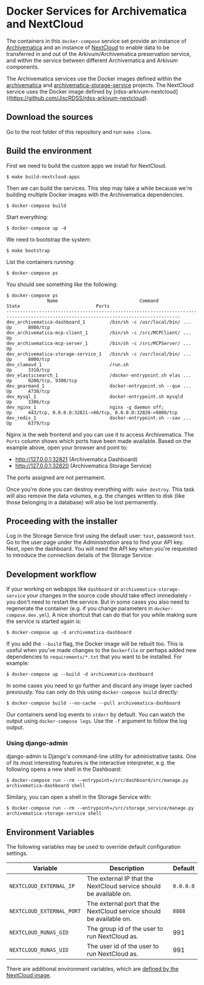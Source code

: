 Docker Services for Archivematica and NextCloud
================================================

The containers in this `docker-compose` service set provide an instance of [Archivematica](https://www.archivematica.org) and an instance of [NextCloud](https://nextcloud.com/) to enable data to be transferred in and out of the Arkivum/Archivematica preservation service, and within the service between different Archivematica and Arkivum components.

The Archivematica services use the Docker images defined within the [archivematica](https://github.com/JiscRDSS/archivematica) and [archivematica-storage-service](https://github.com/JiscRDSS/archivematica-storage-service) projects. The NextCloud service uses the Docker image defined by [rdss-arkivum-nextcloud]((https://github.com/JiscRDSS/rdss-arkivum-nextcloud).

Download the sources
---------------------

Go to the root folder of this repository and run `make clone`.

Build the environment
----------------------

First we need to build the custom apps we install for NextCloud.

    $ make build-nextcloud-apps

Then we can build the services. This step may take a while because we're building multiple Docker images with the Archivematica dependencies.

    $ docker-compose build

Start everything:

    $ docker-compose up -d

We need to bootstrap the system:

    $ make bootstrap

List the containers running:

    $ docker-compose ps

You should see something like the following:

```
$ docker-compose ps
               Name                              Command               State                            Ports
--------------------------------------------------------------------------------------------------------------------------------------
dev_archivematica-dashboard_1         /bin/sh -c /usr/local/bin/ ...   Up      8000/tcp
dev_archivematica-mcp-client_1        /bin/sh -c /src/MCPClient/ ...   Up
dev_archivematica-mcp-server_1        /bin/sh -c /src/MCPServer/ ...   Up
dev_archivematica-storage-service_1   /bin/sh -c /usr/local/bin/ ...   Up      8000/tcp
dev_clamavd_1                         /run.sh                          Up      3310/tcp
dev_elasticsearch_1                   /docker-entrypoint.sh elas ...   Up      9200/tcp, 9300/tcp
dev_gearmand_1                        docker-entrypoint.sh --que ...   Up      4730/tcp
dev_mysql_1                           docker-entrypoint.sh mysqld      Up      3306/tcp
dev_nginx_1                           nginx -g daemon off;             Up      443/tcp, 0.0.0.0:32821->80/tcp, 0.0.0.0:32820->8000/tcp
dev_redis_1                           docker-entrypoint.sh --sav ...   Up      6379/tcp
```

Nginx is the web frontend and you can use it to access Archivematica. The `Ports` column shows which ports have been made available. Based on the example above, open your browser and point to:

- http://127.0.0.1:32821 (Archivematica Dashboard)
- http://127.0.0.1:32820 (Archivematica Storage Service)

The ports assigned are not permament.

Once you're done you can destroy everything with: `make destroy`. This task will also remove the data volumes, e.g. the changes written to disk (like those belonging in a database) will also be lost permanently.

Proceeding with the installer
------------------------------

Log in the Storage Service first using the default user: `test`, password `test`. Go to the user page under the *Administration* area to find your API key. Next, open the dashboard. You will need the API key when you're requested to introduce the connection details of the Storage Service.

Development workflow
---------------------

If your working on webapps like `dashboard` or `archivematica-storage-service` your changes in the source code should take effect immediately - you don't need to restart the service. But in some cases you also need to regenerate the container (e.g. if you change parameters in `docker-compose.dev.yml`). A nice shortcut that can do that for you while making sure the service is started again is:

    $ docker-compose up -d archivematica-dashboard

If you add the `--build` flag, the Docker image will be rebuilt too. This is useful when you've made changes to the `Dockerfile` or perhaps added new dependencies to `requirements/*.txt` that you want to be installed. For example:

    $ docker-compose up --build -d archivematica-dashboard

In some cases you need to go further and discard any image layer cached previously. You can only do this using `docker-compose build` directly:

    $ docker-compose build --no-cache --pull archivematica-dashboard

Our containers send log events to `stderr` by default. You can watch the output using `docker-compose logs`. Use the `-f` argument to follow the log output.

### Using django-admin

django-admin is Django's command-line utility for administrative tasks. One of its most interesting features is the interactive interpreter, e.g. the following opens a new shell in the Dashboard:

    $ docker-compose run --rm --entrypoint=/src/dashboard/src/manage.py archivematica-dashboard shell

Similary, you can open a shell in the Storage Service with:

    $ docker-compose run --rm --entrypoint=/src/storage_service/manage.py archivematica-storage-service shell

Environment Variables
-----------------------

The following variables may be used to override default configuration settings.

| Variable | Description | Default |
|---|---|---|
| `NEXTCLOUD_EXTERNAL_IP` | The external IP that the NextCloud service should be available on. | `0.0.0.0` |
| `NEXTCLOUD_EXTERNAL_PORT` | The external port that the NextCloud service should be available on. | `8888` |
| `NEXTCLOUD_RUNAS_GID` | The group id of the user to run NextCloud as. | 991 |
| `NEXTCLOUD_RUNAS_UID` | The user id of the user to run NextCloud as. | 991 |

There are additional environment variables, which are [defined by the NextCloud image](https://github.com/JiscRDSS/rdss-arkivum-nextcloud).
